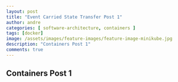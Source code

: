 ```yaml
---
layout: post
title: "Event Carried State Transfer Post 1"
author: andre
categories: [ software-architecture, containers ]
tags: [docker]
image: /assets/images/feature-images/feature-image-minikube.jpg
description: "Containers Post 1"
comments: true
---
```


## Containers Post 1